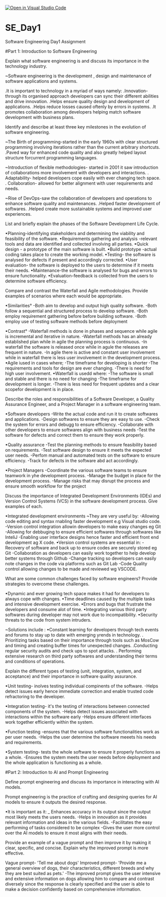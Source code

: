 [![Open in Visual Studio Code](https://classroom.github.com/assets/open-in-vscode-2e0aaae1b6195c2367325f4f02e2d04e9abb55f0b24a779b69b11b9e10269abc.svg)](https://classroom.github.com/online_ide?assignment_repo_id=16975483&assignment_repo_type=AssignmentRepo)
# SE_Day1
Software Engineering Day1 Assignment

#Part 1: Introduction to Software Engineering

Explain what software engineering is and discuss its importance in the technology industry.

~Software engineering is the development , design and maintenance of software applications and systems.

.It is important to technology in a myriad of ways namely:
.Innovation-through its organised approach developers can sync their different abilities and drive innovation.
.Helps ensure quality design and development of applications.
.Helps reduce losses caused oftenly by errors in systems.
.It promotes collaboration among developers helping match software development with business plans.





Identify and describe at least three key milestones in the evolution of software engineering.

~The Birth of programming-started in the early 1960s with clear structured programming involving iterations rather than the current arbitrary shortcuts.
.Paved way for enhanced code quality and also greatly helped layout structure forcurrent programming languages.

~Introduction of flexible methodologies- started in 2001 it saw introduction of collaborations more involvement with developers and interactions.
. Adaptability- helped developers cope easily with ever changing tech space.
. Collaboration- allowed for better alignment with user requirements and needs.

~Rise of DevOps-saw the collaboration of developers and operations to enhance software quality and maintenances.
.Helped faster development of softwares.
.Helped create more sustainable systems and improved user experiences.


List and briefly explain the phases of the Software Development Life Cycle.

•Planning-identifying stakeholders and determining the viability and feasibility of the software.
•Requirements gathering and analysis -relevant tools and data are identified and collected involving all parties.
•Quick design - a prototype of the main software is built.
•Build prototype -actual coding takes place to create the working model.
•Testing- the software is analysed for defects if present and accordingly corrected.
•User evaluation- the software is deployed to the users to determine if it meets their needs.
•Maintenance-the software is analysed for bugs and errors to ensure functionality.
•Evaluation-feedback is collected from the users to determine software efficiency.


Compare and contrast the Waterfall and Agile methodologies. Provide examples of scenarios where each would be appropriate.

•Similarities°
-Both aim to develop and output high quality software.
-Both follow a sequential and structured process to develop software.
-Both employ requirement gathering before before building software.
-Both employ use of testing software methods before deployment

•Contrast°
-Waterfall methods is done in phases and sequence while agile is incremental and iterative in nature.
-Waterfall methods has an already established plan while in agile the planning process is continuous.
-In waterfall the software is released once while in agule the releases are frequent in nature.
-In agile there is active and constant user involvement while in waterfall there is less user involvement in the development process.
•Agile iused in cases where;
-The timeframe for developing is shorter
-The requirements and tools for design are ever changing.
-There is need for high user involvement.
•Waterfall is usedd where:
-The software is small and stable and there is no need for changing
-The timeframe for development is longer.
-There is less need for frequent updates and a clear scopefor development is in place.




Describe the roles and responsibilities of a Software Developer, a Quality Assurance Engineer, and a Project Manager in a software engineering team.

•Software developers
-Write the actual code and run it to create softwares and applications.
-Design softwares to ensure they are easy to use.
-Check the system for errors and debugg to ensure efficiency.
-Collaborate with other developers to ensure softwares align with business needs 
-Test the software for defects and correct them to ensure they work properly.

•Quality assurance
-Test the planning methods to ensure feasibility based on requirements.
-Test software design to ensure it meets the expected user needs.
-Perfom manual and automated tests on the software to ensure efficiency.
-Track for defects in the software abd act accordingly.

•Project Managers
-Coordinate the various software teams to ensure teamwork in yhe development process.
-Manage the budget in place for the development process.
-Manage risks that may disrupt the process and ensure smooth workflow for the project 



Discuss the importance of Integrated Development Environments (IDEs) and Version Control Systems (VCS) in the software development process. Give examples of each.

•Integrated development environments
~They are very useful by:
-Allowing code editing and syntax rnabling faster development e.g Visual studio code.
-Version control integration allowin developers to make easy changes eg Git
-Allowing for debbuging to ensure efficient softwares through softwares like InteliJ
-Enabling user interface designs hence faster and efficient front end development ag X code.
•Version control systems are essential in:
-Recovery of software and back up to ensure codes are securely stored eg Git 
-Collaboration as developers can easily work together to help develop better systems through Github
-Change tracking so developers can easily note changes in the code via platforms such as Git Lab
-Code Quality control allowing changes to be made and reviewed wg VSCODE.





What are some common challenges faced by software engineers? Provide strategies to overcome these challenges.

•Dynamic and ever growing tech space makes it had for developers to always cope with changes.
•Time deadlines caused by the multiple tasks and intensive development exercise.
•Errors and bugs that frustrate the developers and consume alot of time.
•Integrating various third party softwares during developer may not work due to incompatibility.
•Security threats to the code from system intruders.

~Solutions include :
•Constant learning for developers through tech events and forums to stay up to date with emerging yrends in technology.
. Prioritizing tasks based on their importance through tools such as MosCow and timing and creating buffer times for unexpected changes.
.Conducting regular security audits and check ups to spot attacks.
. Performing extensive research on third party softwares and understanding their terms and conditions of operations.


Explain the different types of testing (unit, integration, system, and acceptance) and their importance in software quality assurance.

•Unit testing- inolves testing individual compinents of the software.
-Helps detect issues early hence immediate correction and enable trusted code refractoring to the developer.

•Integration testing- it's the testing of interactions between connected components of the system.
-Helps detect issues associated with interactions within the software early
-Helps ensure different interfaces work together efficiently within the system.

•Function testing -ensures that the various software functionalities work as per user needs.
-Helps the user determine the software meeets his needs and requirements.

•System testing- tests the whole software to ensure it properly functions as a whole.
-Ensures the system meets the user needs before deployment and the whole application is functioning as a whole.


#Part 2: Introduction to AI and Prompt Engineering


Define prompt engineering and discuss its importance in interacting with AI models.

Prompt engineering is the practice of crafting and designing queries for AI models to ensure it outputs the desired response.

•It is important as it:
_ Enhances accuracy in its output since the output most likely meets the users needs.
-Helps in innovation as it provides relevant information and ideas in the various fields.
-Facilitates the easy performing of tasks considered to be complex 
-Gives the user more control over the AI models to ensure it most aligns with their needs.



Provide an example of a vague prompt and then improve it by making it clear, specific, and concise. Explain why the improved prompt is more effective.

Vague prompt- 'Tell me about dogs'
Improved prompt- 'Provide me a general overview of dogs, their characteristics, different breeds and why they are best suited as pets.'
-The improved prompt gives the user intensive and extensive information on dogs allowing him to compare and contrast diversely since the response is clearly specified and the user is able to make a decision confidently based on comprehensive information.

